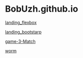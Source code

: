 # BobUzh.github.io


 [landing_flexbox](https://bobuzh.github.io/landing/ "landing FlexBox")
 
 [landing_bootstarp](https://bobuzh.github.io/landing_2/ "landing Bootstrap")
 
 [game-3-Match](https://bobuzh.github.io/phaser-test/ "game phaser js")
 
 [worm](https://bobuzh.github.io/worm/ "tetris")
